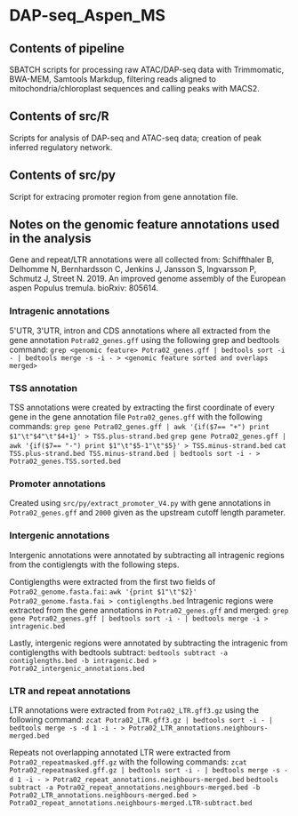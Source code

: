 # DAP-seq_Aspen_MS

## Contents of pipeline
SBATCH scripts for processing raw ATAC/DAP-seq data with Trimmomatic, BWA-MEM, Samtools Markdup, filtering reads aligned to mitochondria/chloroplast sequences and calling peaks with MACS2.

## Contents of src/R
Scripts for analysis of DAP-seq and ATAC-seq data; creation of peak inferred regulatory network.

## Contents of src/py
Script for extracing promoter region from gene annotation file.


## Notes on the genomic feature annotations used in the analysis
Gene and repeat/LTR  annotations were all collected from: Schiffthaler B, Delhomme N, Bernhardsson C, Jenkins J, Jansson S, Ingvarsson P, Schmutz J, Street N. 2019. An improved genome assembly of the European aspen Populus tremula. bioRxiv: 805614.

### Intragenic annotations
5'UTR, 3'UTR, intron and CDS annotations where all extracted from the gene annotation `Potra02_genes.gff` using the following grep and bedtools command:
`grep <genomic feature> Potra02_genes.gff | bedtools sort -i - | bedtools merge -s -i - > <genomic feature sorted and overlaps merged>` 

### TSS annotation
TSS annotations were created by extracting the first coordinate of every gene in the gene annotation file `Potra02_genes.gff` with the following commands:
`grep gene Potra02_genes.gff | awk '{if($7== "+") print $1"\t"$4"\t"$4+1}' > TSS.plus-strand.bed`
`grep gene Potra02_genes.gff | awk '{if($7== "-") print $1"\t"$5-1"\t"$5}' > TSS.minus-strand.bed`
`cat TSS.plus-strand.bed TSS.minus-strand.bed | bedtools sort -i - > Potra02_genes.TSS.sorted.bed`

### Promoter annotations 
Created using `src/py/extract_promoter_V4.py` with gene annotations in `Potra02_genes.gff` and `2000` given as the upstream cutoff length parameter.

### Intergenic annotations 
Intergenic annotations were annotated by subtracting all intragenic regions from the contiglengts with the following steps.

Contiglengths were extracted from the first two fields of `Potra02_genome.fasta.fai`:
`awk '{print $1"\t"$2}' Potra02_genome.fasta.fai > contiglengths.bed`
Intragenic regions were extracted from the gene annotations in `Potra02_genes.gff` and merged:
`grep gene Potra02_genes.gff | bedtools sort -i - | bedtools merge -i > intragenic.bed`

Lastly, intergenic regions were annotated by subtracting the intragenic from contiglengths with bedtools subtract:
`bedtools subtract -a contiglengths.bed -b intragenic.bed > Potra02_intergenic_annotations.bed`

### LTR and repeat annotations 

LTR annotations were extracted from `Potra02_LTR.gff3.gz` using the following command:
`zcat Potra02_LTR.gff3.gz | bedtools sort -i - | bedtools merge -s -d 1 -i - > Potra02_LTR_annotations.neighbours-merged.bed`

Repeats not overlapping annotated LTR were extracted from `Potra02_repeatmasked.gff.gz` with the following commands:
`zcat Potra02_repeatmasked.gff.gz | bedtools sort -i - | bedtools merge -s -d 1 -i - > Potra02_repeat_annotations.neighbours-merged.bed`
`bedtools subtract -a Potra02_repeat_annotations.neighbours-merged.bed -b Potra02_LTR_annotations.neighbours-merged.bed > Potra02_repeat_annotations.neighbours-merged.LTR-subtract.bed`
